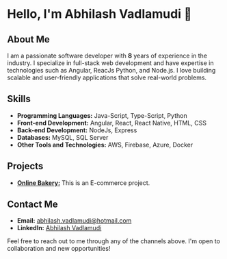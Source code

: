 # Hello, I'm Abhilash Vadlamudi 👋

## About Me
I am a passionate software developer with **8** years of experience in the industry. I specialize in full-stack web development and have expertise in technologies such as Angular, ReacJs Python, and Node.js. I love building scalable and user-friendly applications that solve real-world problems.

## Skills
- **Programming Languages:** Java-Script, Type-Script, Python
- **Front-end Development:** Angular, React, React Native, HTML, CSS
- **Back-end Development:** NodeJs, Express
- **Databases:** MySQL, SQL Server
- **Other Tools and Technologies:** AWS, Firebase, Azure, Docker

## Projects
- [**Online Bakery:**](https://bakery-app-186e3.web.app/) This is an E-commerce project.

## Contact Me
- **Email:** abhilash.vadlamudi@hotmail.com
- **LinkedIn:** [Abhilash Vadlamudi](https://www.linkedin.com/in/abhilashvadlamudi/)

Feel free to reach out to me through any of the channels above. I'm open to collaboration and new opportunities!
